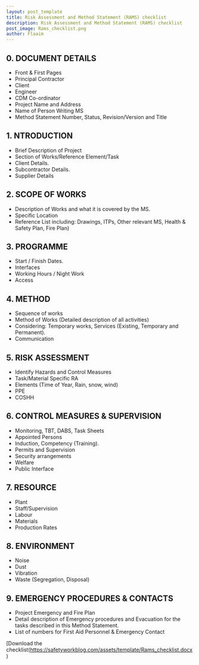 ```yaml
---
layout: post_template
title: Risk Assessment and Method Statement (RAMS) checklist
description: Risk Assessment and Method Statement (RAMS) checklist
post_image: Rams_checklist.png
author: Flaaim
---
```



## 0. DOCUMENT DETAILS

- Front & First Pages
- Principal Contractor
- Client
- Engineer
- CDM Co-ordinator
- Project Name and Address
- Name of Person Writing MS
- Method Statement Number, Status, Revision/Version and Title
## 1. NTRODUCTION

- Brief Description of Project
- Section of Works/Reference Element/Task
- Client Details.
- Subcontractor Details.
- Supplier Details

## 2. SCOPE OF WORKS

- Description of Works and what it is covered by the MS.
- Specific Location
- Reference List including: Drawings, ITPs, Other relevant MS, Health & Safety Plan, Fire Plan)

## 3. PROGRAMME


- Start / Finish Dates.
- Interfaces
- Working Hours / Night Work 
- Access

## 4. METHOD

- Sequence of works
- Method of Works (Detailed description of all activities)
- Considering: Temporary works, Services (Existing, Temporary and Permanent).
- Communication

## 5. RISK ASSESSMENT


- Identify Hazards and Control Measures
- Task/Material Specific RA
- Elements (Time of Year, Rain, snow, wind)
- PPE
- COSHH

## 6. CONTROL MEASURES & SUPERVISION


- Monitoring, TBT, DABS, Task Sheets
- Appointed Persons
- Induction, Competency (Training).
- Permits and Supervision
- Security arrangements
- Welfare
- Public Interface

## 7. RESOURCE


- Plant
- Staff/Supervision
- Labour
- Materials
- Production Rates

## 8. ENVIRONMENT

- Noise
- Dust
- Vibration
- Waste (Segregation, Disposal)

## 9. EMERGENCY PROCEDURES & CONTACTS
- Project Emergency and Fire Plan
- Detail description of Emergency procedures and Evacuation for the tasks described in this Method Statement.
- List of numbers for First Aid Personnel & Emergency Contact

[Download the checklist(https://safetyworkblog.com/assets/template/Rams_checklist.docx)

